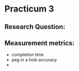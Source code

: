 # Practicum 3


## Research Question:



## Measurement metrics:

- completion time
- peg in a hole accuracy
- 
